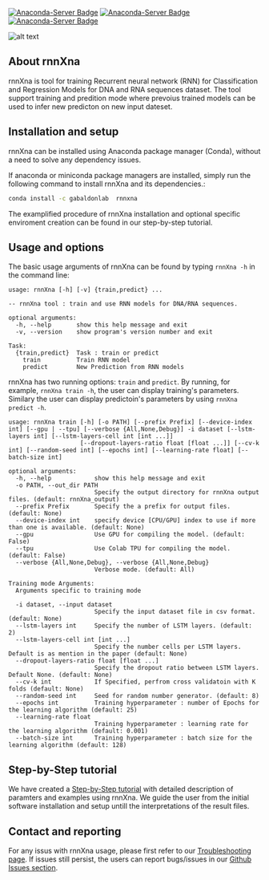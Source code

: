 [![Anaconda-Server Badge](https://anaconda.org/gabaldonlab/rnnxna/badges/version.svg)](https://anaconda.org/gabaldonlab/rnnxna)
[![Anaconda-Server Badge](https://anaconda.org/gabaldonlab/rnnxna/badges/latest_release_date.svg)](https://anaconda.org/gabaldonlab/rnnxna)
[![Anaconda-Server Badge](https://anaconda.org/gabaldonlab/rnnxna/badges/license.svg)](https://anaconda.org/gabaldonlab/rnnxna)

![alt text](https://image.ibb.co/bs7fAV/logos.png)


## About rnnXna

rnnXna is tool for training Recurrent neural network (RNN) for Classification and Regression Models for DNA and RNA sequences dataset. The tool support training and predition mode where  prevoius trained models can be used to infer new predicton on new input dateset.


## Installation and setup
rnnXna can be installed using Anaconda package manager (Conda), without a need to solve any dependency issues. 

If anaconda or miniconda package managers are installed, simply run the following command to install rnnXna and its dependencies.:

```bash
conda install -c gabaldonlab  rnnxna
```

The examplified procedure of rnnXna installation and optional specific enviroment creation can be found in our step-by-step tutorial. 

## Usage and options

The basic usage arguments of rnnXna can be found by typing `rnnXna -h` in the command line:
```
usage: rnnXna [-h] [-v] {train,predict} ...

-- rnnXna tool : train and use RNN models for DNA/RNA sequences.

optional arguments:
  -h, --help       show this help message and exit
  -v, --version    show program's version number and exit

Task:
  {train,predict}  Task : train or predict
    train          Train RNN model
    predict        New Prediction from RNN models
```
rnnXna has two running options: `train` and `predict`. By running, for example, `rnnXna train -h`, the user can display training's parameters. Similary the user can display predictoin's parameters by using `rnnXna predict -h`.

```
usage: rnnXna train [-h] [-o PATH] [--prefix Prefix] [--device-index int] [--gpu | --tpu] [--verbose {All,None,Debug}] -i dataset [--lstm-layers int] [--lstm-layers-cell int [int ...]]
                    [--dropout-layers-ratio float [float ...]] [--cv-k int] [--random-seed int] [--epochs int] [--learning-rate float] [--batch-size int]

optional arguments:
  -h, --help            show this help message and exit
  -o PATH, --out_dir PATH
                        Specify the output directory for rnnXna output files. (default: rnnXna_output)
  --prefix Prefix       Specify the a prefix for output files. (default: None)
  --device-index int    specify device [CPU/GPU] index to use if more than one is available. (default: None)
  --gpu                 Use GPU for compiling the model. (default: False)
  --tpu                 Use Colab TPU for compiling the model. (default: False)
  --verbose {All,None,Debug}, --verbose {All,None,Debug}
                        Verbose mode. (default: All)

Training mode Arguments:
  Arguments specific to training mode

  -i dataset, --input dataset
                        Specify the input dataset file in csv format. (default: None)
  --lstm-layers int     Specify the number of LSTM layers. (default: 2)
  --lstm-layers-cell int [int ...]
                        Specify the number cells per LSTM layers. Default is as mention in the paper (default: None)
  --dropout-layers-ratio float [float ...]
                        Specify the dropout ratio between LSTM layers. Default None. (default: None)
  --cv-k int            If Specified, perfrom cross validatoin with K folds (default: None)
  --random-seed int     Seed for random number generator. (default: 8)
  --epochs int          Training hyperparameter : number of Epochs for the learning algorithm (default: 25)
  --learning-rate float
                        Training hyperparameter : learning rate for the learning algorithm (default: 0.001)
  --batch-size int      Training hyperparameter : batch size for the learning algorithm (default: 128)                 
```


## Step-by-Step tutorial

We have created a [Step-by-Step tutorial](https://github.com/Gabaldonlab/rnnXna/wiki/rnnXna-Tutorial)  with detailed description of paramters and examples using rnnXna. We guide the user from the initial software installation and setup untill the interpretations of the result files. 


## Contact and reporting

For any issus with rnnXna usage, please first refer to our [Troubleshooting page](https://github.com/Gabaldonlab/rnnXna/wiki/Troubleshooting). If issues still persist, the users can report bugs/issues in our [Github Issues section](https://github.com/Gabaldonlab/rnnXna/issues).
